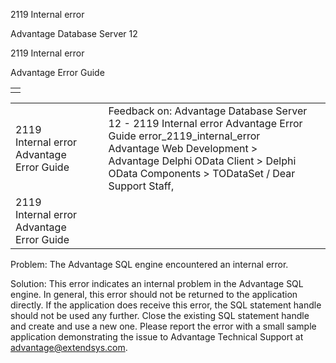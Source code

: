 2119 Internal error




Advantage Database Server 12  

2119 Internal error

Advantage Error Guide

|  |
| --- |
|  |

|  |  |  |  |  |
| --- | --- | --- | --- | --- |
| 2119 Internal error  Advantage Error Guide |  |  | Feedback on: Advantage Database Server 12 - 2119 Internal error Advantage Error Guide error\_2119\_internal\_error Advantage Web Development > Advantage Delphi OData Client > Delphi OData Components > TODataSet / Dear Support Staff, |  |
| 2119 Internal error  Advantage Error Guide |  |  |  |  |

Problem: The Advantage SQL engine encountered an internal error.

Solution: This error indicates an internal problem in the Advantage SQL engine. In general, this error should not be returned to the application directly. If the application does receive this error, the SQL statement handle should not be used any further. Close the existing SQL statement handle and create and use a new one. Please report the error with a small sample application demonstrating the issue to Advantage Technical Support at advantage@extendsys.com.